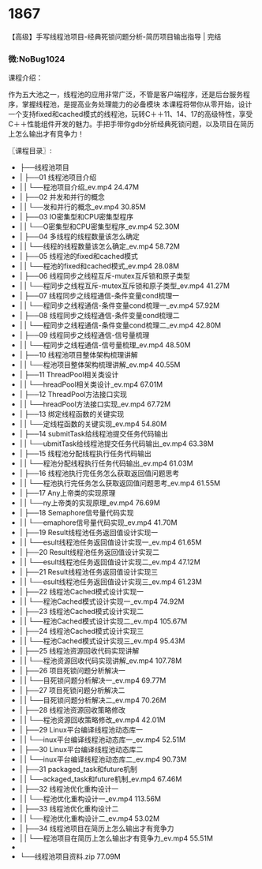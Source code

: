 # 1867
【高级】手写线程池项目-经典死锁问题分析-简历项目输出指导 | 完结
### 微:NoBug1024 


课程介绍：

作为五大池之一，线程池的应用非常广泛，不管是客户端程序，还是后台服务程序，掌握线程池，是提高业务处理能力的必备模块
本课程将带你从零开始，设计一个支持fixed和cached模式的线程池，玩转C＋＋11、14、17的高级特性，享受C＋＋性能组件开发的魅力。手把手带你gdb分析经典死锁问题，以及项目在简历上怎么输出才有竞争力！

〖课程目录〗:

- ├──线程池项目  
- |   ├──01 线程池项目介绍  
- |   |   └──程池项目介绍_ev.mp4  24.47M
- |   ├──02 并发和并行的概念  
- |   |   └──发和并行的概念_ev.mp4  30.85M
- |   ├──03 IO密集型和CPU密集型程序  
- |   |   └──O密集型和CPU密集型程序_ev.mp4  52.30M
- |   ├──04 多线程的线程数量该怎么确定  
- |   |   └──线程的线程数量该怎么确定_ev.mp4  58.72M
- |   ├──05 线程池的fixed和cached模式  
- |   |   └──程池的fixed和cached模式_ev.mp4  28.08M
- |   ├──06 线程同步之线程互斥-mutex互斥锁和原子类型  
- |   |   └──程同步之线程互斥-mutex互斥锁和原子类型_ev.mp4  41.27M
- |   ├──07 线程同步之线程通信-条件变量cond梳理一  
- |   |   └──程同步之线程通信-条件变量cond梳理一_ev.mp4  57.92M
- |   ├──08 线程同步之线程通信-条件变量cond梳理二  
- |   |   └──程同步之线程通信-条件变量cond梳理二_ev.mp4  42.80M
- |   ├──09 线程同步之线程通信-信号量梳理  
- |   |   └──程同步之线程通信-信号量梳理_ev.mp4  48.50M
- |   ├──10 线程池项目整体架构梳理讲解  
- |   |   └──程池项目整体架构梳理讲解_ev.mp4  40.55M
- |   ├──11 ThreadPool相关类设计  
- |   |   └──hreadPool相关类设计_ev.mp4  67.01M
- |   ├──12 ThreadPool方法接口实现  
- |   |   └──hreadPool方法接口实现_ev.mp4  67.72M
- |   ├──13 绑定线程函数的关键实现  
- |   |   └──定线程函数的关键实现_ev.mp4  54.80M
- |   ├──14 submitTask给线程池提交任务代码输出  
- |   |   └──ubmitTask给线程池提交任务代码输出_ev.mp4  63.38M
- |   ├──15 线程池分配线程执行任务代码输出  
- |   |   └──程池分配线程执行任务代码输出_ev.mp4  61.03M
- |   ├──16 线程池执行完任务怎么获取返回值问题思考  
- |   |   └──程池执行完任务怎么获取返回值问题思考_ev.mp4  61.55M
- |   ├──17 Any上帝类的实现原理  
- |   |   └──ny上帝类的实现原理_ev.mp4  76.69M
- |   ├──18 Semaphore信号量代码实现  
- |   |   └──emaphore信号量代码实现_ev.mp4  41.70M
- |   ├──19 Result线程池任务返回值设计实现一  
- |   |   └──esult线程池任务返回值设计实现一_ev.mp4  61.65M
- |   ├──20 Result线程池任务返回值设计实现二  
- |   |   └──esult线程池任务返回值设计实现二_ev.mp4  47.12M
- |   ├──21 Result线程池任务返回值设计实现三  
- |   |   └──esult线程池任务返回值设计实现三_ev.mp4  61.23M
- |   ├──22 线程池Cached模式设计实现一  
- |   |   └──程池Cached模式设计实现一_ev.mp4  74.92M
- |   ├──23 线程池Cached模式设计实现二  
- |   |   └──程池Cached模式设计实现二_ev.mp4  105.67M
- |   ├──24 线程池Cached模式设计实现三  
- |   |   └──程池Cached模式设计实现三_ev.mp4  95.43M
- |   ├──25 线程池资源回收代码实现讲解  
- |   |   └──程池资源回收代码实现讲解_ev.mp4  107.78M
- |   ├──26 项目死锁问题分析解决一  
- |   |   └──目死锁问题分析解决一_ev.mp4  69.77M
- |   ├──27 项目死锁问题分析解决二  
- |   |   └──目死锁问题分析解决二_ev.mp4  70.26M
- |   ├──28 线程池资源回收策略修改  
- |   |   └──程池资源回收策略修改_ev.mp4  42.01M
- |   ├──29 Linux平台编译线程池动态库一  
- |   |   └──inux平台编译线程池动态库一_ev.mp4  52.51M
- |   ├──30 Linux平台编译线程池动态库二  
- |   |   └──inux平台编译线程池动态库二_ev.mp4  90.73M
- |   ├──31 packaged_task和future机制  
- |   |   └──ackaged_task和future机制_ev.mp4  67.46M
- |   ├──32 线程池优化重构设计一  
- |   |   └──程池优化重构设计一_ev.mp4  113.56M
- |   ├──33 线程池优化重构设计二  
- |   |   └──程池优化重构设计二_ev.mp4  53.02M
- |   ├──34 线程池项目在简历上怎么输出才有竞争力  
- |   |   └──程池项目在简历上怎么输出才有竞争力_ev.mp4  55.51M
- 
- └──线程池项目资料.zip  77.09M
